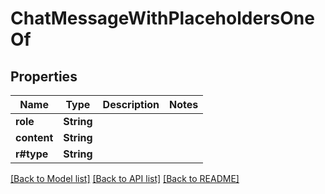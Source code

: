 # ChatMessageWithPlaceholdersOneOf

## Properties

Name | Type | Description | Notes
------------ | ------------- | ------------- | -------------
**role** | **String** |  | 
**content** | **String** |  | 
**r#type** | **String** |  | 

[[Back to Model list]](../README.md#documentation-for-models) [[Back to API list]](../README.md#documentation-for-api-endpoints) [[Back to README]](../README.md)


